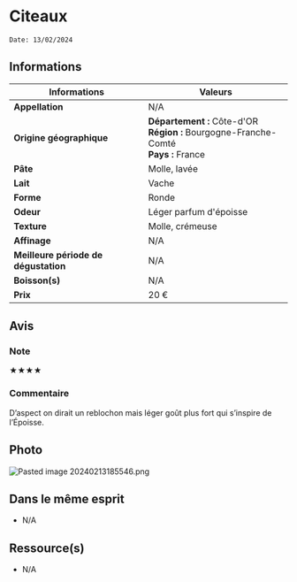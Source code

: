 # Citeaux
```
Date: 13/02/2024
```
## Informations

| Informations | Valeurs |
| ---- | ---- |
| **Appellation** | N/A |
| **Origine géographique** | **Département :** Côte-d'OR<br>**Région :** Bourgogne-Franche-Comté<br>**Pays :** France   |
| **Pâte** | Molle, lavée |
| **Lait** | Vache |
| **Forme** | Ronde |
| **Odeur** | Léger parfum d'époisse |
| **Texture** | Molle, crémeuse |
| **Affinage** | N/A |
| **Meilleure période de dégustation** | N/A |
| **Boisson(s)** | N/A |
| **Prix** | 20 €  |

## Avis
### Note
★★★★
### Commentaire
D’aspect on dirait un reblochon mais léger goût plus fort qui s’inspire de l’Époisse.

## Photo
![Pasted image 20240213185546.png](./M%C3%A9dias/Pasted%20image%2020240213185546.png)

## Dans le même esprit
* N/A

## Ressource(s)
* N/A